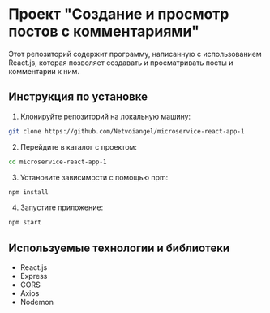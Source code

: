 # Проект "Создание и просмотр постов с комментариями"

Этот репозиторий содержит программу, написанную с использованием React.js, которая позволяет создавать и просматривать посты и комментарии к ним.

## Инструкция по установке

1. Клонируйте репозиторий на локальную машину:

```bash
git clone https://github.com/Netvoiangel/microservice-react-app-1
```

2. Перейдите в каталог с проектом:

```bash
cd microservice-react-app-1
```

3. Установите зависимости с помощью npm:

```bash
npm install
```

4. Запустите приложение:

```bash
npm start
```

## Используемые технологии и библиотеки

- React.js
- Express
- CORS
- Axios
- Nodemon
